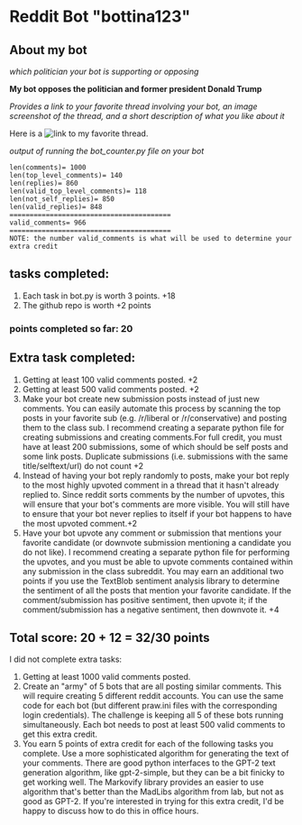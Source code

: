 # Reddit Bot "bottina123"

## About my bot

_which politician your bot is supporting or opposing_

**My bot opposes the politician and former president Donald Trump**

_Provides a link to your favorite thread involving your bot, an image screenshot of the thread, and a short description of what you like about it_

Here is a ![link](https://user-images.githubusercontent.com/89888289/143810302-b0c7fa15-d89b-4e2f-adc3-07997b44f4ec.png") to my favorite thread.

_output of running the bot_counter.py file on your bot_

```
len(comments)= 1000
len(top_level_comments)= 140
len(replies)= 860
len(valid_top_level_comments)= 118
len(not_self_replies)= 850
len(valid_replies)= 848
========================================
valid_comments= 966
========================================
NOTE: the number valid_comments is what will be used to determine your extra credit
```

## tasks completed:

<ol>
    <li>Each task in bot.py is worth 3 points. +18 </li>
    <li> The github repo is worth +2 points </li>
</ol>

### points completed so far: 20

## Extra task completed:

<ol>
    <li>Getting at least 100 valid comments posted. +2</li>
    <li>Getting at least 500 valid comments posted. +2</li>
    <li>Make your bot create new submission posts instead of just new comments. You can easily automate this process by scanning the top posts in your favorite sub (e.g. /r/liberal or /r/conservative) and posting them to the class sub. I recommend creating a separate python file for creating submissions and creating comments.For full credit, you must have at least 200 submissions, some of which should be self posts and some link posts. Duplicate submissions (i.e. submissions with the same title/selftext/url) do not count +2 </li>
    <li>Instead of having your bot reply randomly to posts, make your bot reply to the most highly upvoted comment in a thread that it hasn't already replied to. Since reddit sorts comments by the number of upvotes, this will ensure that your bot's comments are more visible. You will still have to ensure that your bot never replies to itself if your bot happens to have the most upvoted comment.+2 </li>
    <li>Have your bot upvote any comment or submission that mentions your favorite candidate (or downvote submission mentioning a candidate you do not like). I recommend creating a separate python file for performing the upvotes, and you must be able to upvote comments contained within any submission in the class subreddit. You may earn an additional two points if you use the TextBlob sentiment analysis library to determine the sentiment of all the posts that mention your favorite candidate. If the comment/submission has positive sentiment, then upvote it; if the comment/submission has a negative sentiment, then downvote it. +4</li>
</ol>

## Total score: 20 + 12 = 32/30 points

<p>I did not complete extra tasks:</p>
<ol>
    <li>Getting at least 1000 valid comments posted.</li>
    <li>Create an "army" of 5 bots that are all posting similar comments. This will require creating 5 different reddit accounts. You can use the same code for each bot (but different praw.ini files with the corresponding login credentials). The challenge is keeping all 5 of these bots running simultaneously. Each bot needs to post at least 500 valid comments to get this extra credit.</li>
    <li>You earn 5 points of extra credit for each of the following tasks you complete. Use a more sophisticated algorithm for generating the text of your comments. There are good python interfaces to the GPT-2 text generation algorithm, like gpt-2-simple, but they can be a bit finicky to get working well. The Markovify library provides an easier to use algorithm that's better than the MadLibs algorithm from lab, but not as good as GPT-2. If you're interested in trying for this extra credit, I'd be happy to discuss how to do this in office hours. </li)>
</ol>

